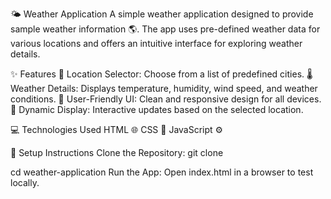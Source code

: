 🌤️ Weather Application
A simple weather application designed to provide sample weather information 🌎. The app uses pre-defined weather data for various locations and offers an intuitive interface for exploring weather details.

✨ Features
📍 Location Selector: Choose from a list of predefined cities.
🌡️ Weather Details: Displays temperature, humidity, wind speed, and weather conditions.
🎨 User-Friendly UI: Clean and responsive design for all devices.
🔄 Dynamic Display: Interactive updates based on the selected location.

💻 Technologies Used
HTML 🌐
CSS 🎨
JavaScript ⚙️

🚀 Setup Instructions
Clone the Repository:
git clone <repository-url>

cd weather-application
Run the App:
Open index.html in a browser to test locally.
